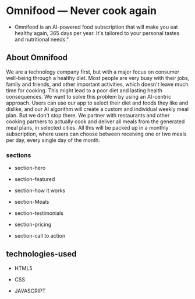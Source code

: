 # Omnifood &mdash; Never cook again
* Omnifood is an AI-powered food subscription that will make you eat healthy again, 365 days per year. It's tailored to your personal tastes and nutritional needs."

## About Omnifood

We are a technology company first, but with a major focus on consumer well-being through a healthy diet. Most people are very busy with their jobs, family and friends, and other important activities, which doesn't leave much time for cooking. This might lead to a poor diet and lasting health consequences. We want to solve this problem by using an AI-centric approach. Users can use our app to select their diet and foods they like and dislike, and our AI algorithm will create a custom and individual weekly meal plan. But we don't stop there. We partner with restaurants and other cooking partners to actually cook and deliver all meals from the generated meal plans, in selected cities. All this will be packed up in a monthly subscription, where users can choose between receiving one or two meals per day, every single day of the month.

### sections

* section-hero 

* section-featured

* section-how it works 

* section-Meals

* section-testimonials

* section-pricing

* section-call to action    


## technologies-used
  * HTML5

  * CSS

  * JAVASCRIPT
 



